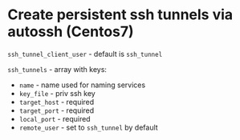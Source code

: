 # Create persistent ssh tunnels via autossh (Centos7)

`ssh_tunnel_client_user` - default is `ssh_tunnel` 

`ssh_tunnels` - array with keys:
 - `name` - name used for naming services
 - `key_file` - priv ssh key
 - `target_host` - required
 - `target_port` - required
 - `local_port` - required
 - `remote_user` - set to `ssh_tunnel` by default